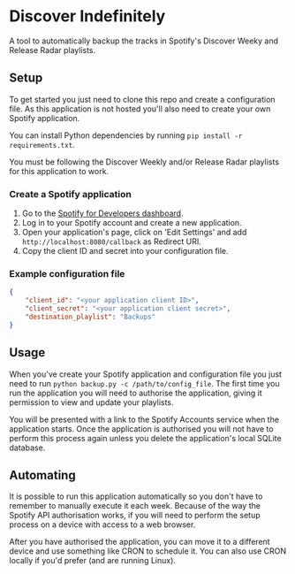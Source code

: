 # Discover Indefinitely
A tool to automatically backup the tracks in Spotify's Discover Weeky and Release Radar playlists.

## Setup
To get started you just need to clone this repo and create a configuration file. As this application is not hosted you'll also need to create your own Spotify application.

You can install Python dependencies by running `pip install -r requirements.txt`.

You must be following the Discover Weekly and/or Release Radar playlists for this application to work.

### Create a Spotify application
1. Go to the [Spotify for Developers dashboard](https://developer.spotify.com/dashboard/applications).
1. Log in to your Spotify account and create a new application.
1. Open your application's page, click on 'Edit Settings' and add `http://localhost:8080/callback` as Redirect URI.
1. Copy the client ID and secret into your configuration file.

### Example configuration file
```json
{
    "client_id": "<your application client ID>",
    "client_secret": "<your application client secret>",
    "destination_playlist": "Backups"
}
```

## Usage
When you've create your Spotify application and configuration file you just need to run `python backup.py -c /path/to/config_file`. The first time you run the application you will need to authorise the application, giving it permission to view and update your playlists. 

You will be presented with a link to the Spotify Accounts service when the application starts. Once the application is authorised you will not have to perform this process again unless you delete the application's local SQLite database.

## Automating
It is possible to run this application automatically so you don't have to remember to manually execute it each week. Because of the way the Spotify API authorisation works, if you will need to perform the setup process on a device with access to a web browser. 

After you have authorised the application, you can move it to a different device and use something like CRON to schedule it. You can also use CRON locally if you'd prefer (and are running Linux).
